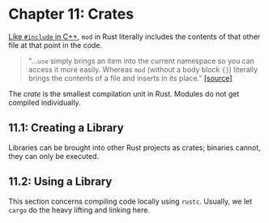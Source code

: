 # Chapter 11: Crates

[Like `#include` in C++](https://stackoverflow.com/a/35720784), `mod` in Rust literally includes the contents of that other file at that point in the code.

> "...`use` simply brings an item into the current namespace so you can access it more easily. Whereas `mod` (without a body block `{}`) literally brings the contents of a file and inserts in its place." [[source]](https://panaetius.io/post/2020/11/the-difference-between-mod-and-use-in-rust/)

The _crate_ is the smallest compilation unit in Rust. Modules do not get compiled individually.

## 11.1: Creating a Library

Libraries can be brought into other Rust projects as crates; binaries cannot, they can only be executed.

## 11.2: Using a Library

This section concerns compiling code locally using `rustc`. Usually, we let `cargo` do the heavy lifting and linking here.